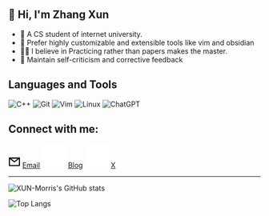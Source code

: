 👋 Hi, I'm Zhang Xun
---
- 🧑 A CS student of internet university.
- 🥳 Prefer highly customizable and extensible tools like vim and obsidian
- 👨‍💻 I believe in Practicing rather than papers makes the master.
- 🌱 Maintain self-criticism and corrective feedback

Languages and Tools
---
![C++](https://img.shields.io/badge/c++-%2300599C.svg?style=for-the-badge&logo=c%2B%2B&logoColor=white) ![Git](https://img.shields.io/badge/git-%23F05033.svg?style=for-the-badge&logo=git&logoColor=white)  ![Vim](https://img.shields.io/badge/VIM-%2311AB00.svg?style=for-the-badge&logo=vim&logoColor=white)  ![Linux](https://img.shields.io/badge/Linux-FCC624?style=for-the-badge&logo=linux&logoColor=black) ![ChatGPT](https://img.shields.io/badge/chatGPT-000000?style=for-the-badge&logo=openai&logoColor=white)

Connect with me:
---
![mail](img/mail.svg) [Email](mailto:elite2022zx@gmail.com)
![blog](img/globe-dark.svg) [Blog](https://elite-zx.github.io)
![X](img/twitter-dark.svg) [X](https://twitter.com/Bezod_jeff)

---

![XUN-Morris's GitHub stats](https://github-readme-stats.vercel.app/api?username=Elite-zx&theme=transparent&show_icons=true)


![Top Langs](https://github-readme-stats.vercel.app/api/top-langs/?username=Elite-zx&layout=compact&hide=javascript,html,css&langs_count=6)


